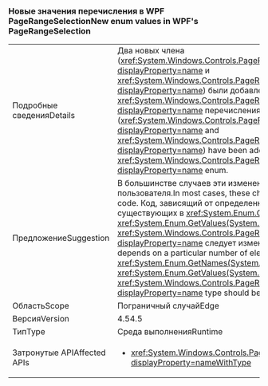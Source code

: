### <a name="new-enum-values-in-wpfs-pagerangeselection"></a><span data-ttu-id="13084-101">Новые значения перечисления в WPF PageRangeSelection</span><span class="sxs-lookup"><span data-stu-id="13084-101">New enum values in WPF's PageRangeSelection</span></span>

|   |   |
|---|---|
|<span data-ttu-id="13084-102">Подробные сведения</span><span class="sxs-lookup"><span data-stu-id="13084-102">Details</span></span>|<span data-ttu-id="13084-103">Два новых члена (<xref:System.Windows.Controls.PageRangeSelection.CurrentPage?displayProperty=name> и <xref:System.Windows.Controls.PageRangeSelection.SelectedPages?displayProperty=name>) были добавлены к <xref:System.Windows.Controls.PageRangeSelection?displayProperty=name> перечисления.</span><span class="sxs-lookup"><span data-stu-id="13084-103">Two new members (<xref:System.Windows.Controls.PageRangeSelection.CurrentPage?displayProperty=name> and <xref:System.Windows.Controls.PageRangeSelection.SelectedPages?displayProperty=name>) have been added to the <xref:System.Windows.Controls.PageRangeSelection?displayProperty=name> enum.</span></span>|
|<span data-ttu-id="13084-104">Предложение</span><span class="sxs-lookup"><span data-stu-id="13084-104">Suggestion</span></span>|<span data-ttu-id="13084-105">В большинстве случаев эти изменения не влияют на код пользователя.</span><span class="sxs-lookup"><span data-stu-id="13084-105">In most cases, these changes won't impact user code.</span></span> <span data-ttu-id="13084-106">Код, зависящий от определенное число элементов, существующих в <xref:System.Enum.GetNames(System.Type)> или <xref:System.Enum.GetValues(System.Type)> вызывает <xref:System.Windows.Controls.PageRangeSelection?displayProperty=name> следует изменить тип, но.</span><span class="sxs-lookup"><span data-stu-id="13084-106">Code that depends on a particular number of elements existing in <xref:System.Enum.GetNames(System.Type)> or <xref:System.Enum.GetValues(System.Type)> calls on the <xref:System.Windows.Controls.PageRangeSelection?displayProperty=name> type should be modified, though.</span></span>|
|<span data-ttu-id="13084-107">Область</span><span class="sxs-lookup"><span data-stu-id="13084-107">Scope</span></span>|<span data-ttu-id="13084-108">Пограничный случай</span><span class="sxs-lookup"><span data-stu-id="13084-108">Edge</span></span>|
|<span data-ttu-id="13084-109">Версия</span><span class="sxs-lookup"><span data-stu-id="13084-109">Version</span></span>|<span data-ttu-id="13084-110">4.5</span><span class="sxs-lookup"><span data-stu-id="13084-110">4.5</span></span>|
|<span data-ttu-id="13084-111">Тип</span><span class="sxs-lookup"><span data-stu-id="13084-111">Type</span></span>|<span data-ttu-id="13084-112">Среда выполнения</span><span class="sxs-lookup"><span data-stu-id="13084-112">Runtime</span></span>|
|<span data-ttu-id="13084-113">Затронутые API</span><span class="sxs-lookup"><span data-stu-id="13084-113">Affected APIs</span></span>|<ul><li><xref:System.Windows.Controls.PageRangeSelection?displayProperty=nameWithType></li></ul>|

